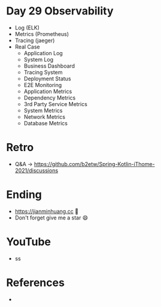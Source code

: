 # Day 29 Observability
* Log (ELK)
* Metrics (Prometheus)
* Tracing (jaeger)
* Real Case
  * Application Log
  * System Log
  * Business Dashboard
  * Tracing System
  * Deployment Status
  * E2E Monitoring
  * Application Metrics
  * Dependency Metrics
  * 3rd Party Service Metrics
  * System Metrics
  * Network Metrics
  * Database Metrics
 
# Retro
* Q&A -> https://github.com/b2etw/Spring-Kotlin-iThome-2021/discussions

# Ending
* https://jianminhuang.cc 🌈
* Don't forget give me a star 😄

# YouTube
* ss

# References
* 
